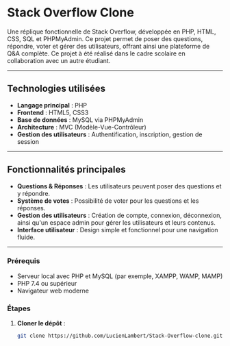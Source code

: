 # Stack Overflow Clone

Une réplique fonctionnelle de Stack Overflow, développée en PHP, HTML, CSS, SQL et PHPMyAdmin.
Ce projet permet de poser des questions, répondre, voter et gérer des utilisateurs, offrant ainsi une plateforme de Q&A complète.
Ce projet à été réalisé dans le cadre scolaire en collaboration avec un autre étudiant.

---

## Technologies utilisées

- **Langage principal** : PHP
- **Frontend** : HTML5, CSS3
- **Base de données** : MySQL via PHPMyAdmin
- **Architecture** : MVC (Modèle-Vue-Contrôleur)
- **Gestion des utilisateurs** : Authentification, inscription, gestion de session

---

## Fonctionnalités principales

- **Questions & Réponses** : Les utilisateurs peuvent poser des questions et y répondre.
- **Système de votes** : Possibilité de voter pour les questions et les réponses.
- **Gestion des utilisateurs** : Création de compte, connexion, déconnexion, ainsi qu'un espace admin pour gérer les utilisateurs et leurs contenus.
- **Interface utilisateur** : Design simple et fonctionnel pour une navigation fluide.

---

### Prérequis

- Serveur local avec PHP et MySQL (par exemple, XAMPP, WAMP, MAMP)
- PHP 7.4 ou supérieur
- Navigateur web moderne

### Étapes

1. **Cloner le dépôt** :

   ```bash
   git clone https://github.com/LucienLambert/Stack-Overflow-clone.git
